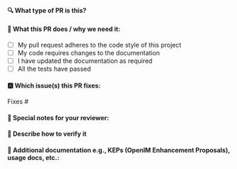 <!-- 
🫰 Thanks for sending a pull request!  Here are some tips for you:

1. If this is your first time, please read our contributor guidelines: 
->📇 https://github.com/OpenIMSDK/community/blob/main/CONTRIBUTING.md

2. Ensure you have added or ran the appropriate tests for your PR:
-->

#### 🔍 What type of PR is this?
<!--
We need to tag this PR, which you should learn about in the contributor guide.

Add one of the following kinds:
/kind bug
/kind cleanup
/kind documentation
/kind feature

Optionally add one or more of the following kinds if applicable:
/kind api-change
/kind deprecation
/kind failing-test
/kind flake
/kind regression
-->


#### 👀 What this PR does / why we need it:
<!-- Make sure your pr passes the CI checks and do check the following fields as needed - -->
- [ ] My pull request adheres to the code style of this project
- [ ] My code requires changes to the documentation
- [ ] I have updated the documentation as required
- [ ] All the tests have passed

<!--Why do we need this PR?-->


#### 🅰 Which issue(s) this PR fixes:
<!--
*Automatically closes linked issue when PR is merged.
Usage: `Fixes #<issue number>`, or `Fixes (paste link of issue)`.
If there are multiple PRS, use Fixes: #{ID_1}, #{ID_2}
If there is a relevant PR, use Link #{ID}
-->
Fixes #


#### 📝 Special notes for your reviewer:




#### 🎯 Describe how to verify it



#### 📑 Additional documentation e.g., KEPs (OpenIM Enhancement Proposals), usage docs, etc.:
<!--
This section can be blank if this pull request does not require a release note.

When adding links which point to resources within git repositories, like
KEPs or supporting documentation, please reference a specific commit and avoid
linking directly to the master branch. This ensures that links reference a
specific point in time, rather than a document that may change over time.

In the sharers Guide, we recommend the following documents:
1. Using GitHub RFCs template: https://github.com/OpenIMSDK/community/blob/main/0000-template.md
2. Use Google Docs OR Notion and share it with the community.
-->
